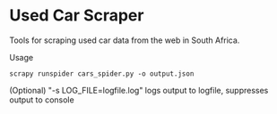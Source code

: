 # Used Car Scraper

Tools for scraping used car data from the web in South Africa.

Usage 

	scrapy runspider cars_spider.py -o output.json

(Optional)
"-s LOG_FILE=logfile.log" logs output to logfile, suppresses output to console
